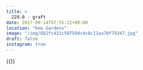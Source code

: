 ```yaml
---
title: >
  229.0 - graft
date: 2017-09-14T07:55:21+00:00
location: "Kew Gardens"
image: "/img/6b2fc431c50759dc4c8c11aa70f79347.jpg"
draft: false
instagram: true
---
```


{{<photo src="/img/6b2fc431c50759dc4c8c11aa70f79347.jpg">}}

